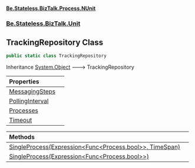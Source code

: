 #### [Be.Stateless.BizTalk.Process.NUnit](README.md 'README')
### [Be.Stateless.BizTalk.Unit](Be.Stateless.BizTalk.Unit.md 'Be.Stateless.BizTalk.Unit')

## TrackingRepository Class

```csharp
public static class TrackingRepository
```

Inheritance [System.Object](https://docs.microsoft.com/en-us/dotnet/api/System.Object 'System.Object') &#129106; TrackingRepository

| Properties | |
| :--- | :--- |
| [MessagingSteps](TrackingRepository.MessagingSteps.md 'Be.Stateless.BizTalk.Unit.TrackingRepository.MessagingSteps') | |
| [PollingInterval](TrackingRepository.PollingInterval.md 'Be.Stateless.BizTalk.Unit.TrackingRepository.PollingInterval') | |
| [Processes](TrackingRepository.Processes.md 'Be.Stateless.BizTalk.Unit.TrackingRepository.Processes') | |
| [Timeout](TrackingRepository.Timeout.md 'Be.Stateless.BizTalk.Unit.TrackingRepository.Timeout') | |

| Methods | |
| :--- | :--- |
| [SingleProcess(Expression&lt;Func&lt;Process,bool&gt;&gt;, TimeSpan)](TrackingRepository.SingleProcess(Expression_Func_Process,bool__,TimeSpan).md 'Be.Stateless.BizTalk.Unit.TrackingRepository.SingleProcess(System.Linq.Expressions.Expression<System.Func<Be.Stateless.BizTalk.Activity.Monitoring.Model.Process,bool>>, System.TimeSpan)') | |
| [SingleProcess(Expression&lt;Func&lt;Process,bool&gt;&gt;)](TrackingRepository.SingleProcess(Expression_Func_Process,bool__).md 'Be.Stateless.BizTalk.Unit.TrackingRepository.SingleProcess(System.Linq.Expressions.Expression<System.Func<Be.Stateless.BizTalk.Activity.Monitoring.Model.Process,bool>>)') | |

